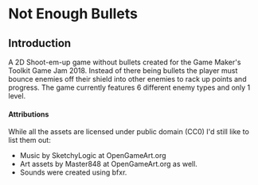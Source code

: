 # Not Enough Bullets

## Introduction
A 2D Shoot-em-up game without bullets created for the Game Maker's Toolkit Game Jam 2018. Instead of there being bullets the player must bounce enemies off their shield into other enemies to rack up points and progress. The game currently features 6 different enemy types and only 1 level.

#### Attributions
While all the assets are licensed under public domain (CC0) I'd still like to list them out:
* Music by SketchyLogic at OpenGameArt.org
* Art assets by Master848 at OpenGameArt.org as well.
* Sounds were created using bfxr.